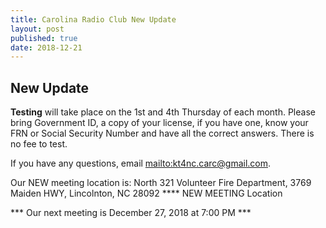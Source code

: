 ```yaml
---
title: Carolina Radio Club New Update
layout: post
published: true
date: 2018-12-21
---
```

## New Update

**Testing** will take place on the 1st and 4th Thursday of each month.
Please bring Government ID, a copy of your license, if you have one, know your FRN or Social Security Number and have all the correct answers. There is no fee to test.

If you have any questions, email <mailto:kt4nc.carc@gmail.com>.

Our NEW meeting location is: North 321 Volunteer Fire Department, 3769 Maiden HWY, Lincolnton, NC 28092 **** NEW MEETING Location

*** Our next meeting is December 27, 2018 at 7:00 PM ***

